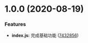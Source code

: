 # 1.0.0 (2020-08-19)


### Features

* **index.js:** 完成基础功能 ([7432856](https://github.com/Oc-master/medusa-wx-router/commit/7432856496282929287257627a7bcaa8af2a36f5))
